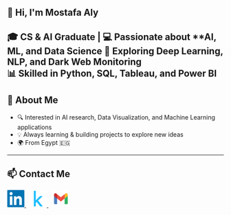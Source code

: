 ## 👋 Hi, I'm Mostafa Aly
🎓 CS & AI Graduate | 💻 Passionate about **AI, ML, and Data Science
🚀 Exploring Deep Learning, NLP, and Dark Web Monitoring  
📊 Skilled in Python, SQL, Tableau, and Power BI  
---

## 🌟 About Me
- 🔍 Interested in AI research, Data Visualization, and Machine Learning applications  
- 💡 Always learning & building projects to explore new ideas  
- 🌍 From Egypt 🇪🇬  

---

## 📫 Contact Me  

<a href="https://www.linkedin.com/in/your-linkedin-username/" target="_blank">
  <img src="./imgs/linkedin.png" alt="LinkedIn" width="40" height="40"/>
</a>
&nbsp;
<a href="https://www.kaggle.com/your-kaggle-username" target="_blank">
  <img src="./imgs/kaggle.png" alt="Kaggle" width="40" height="40"/>
</a>
&nbsp;
<a href="mailto:yourmail@example.com" target="_blank">
  <img src="./imgs/gmail.png" alt="Email" width="40" height="40"/>
</a>

